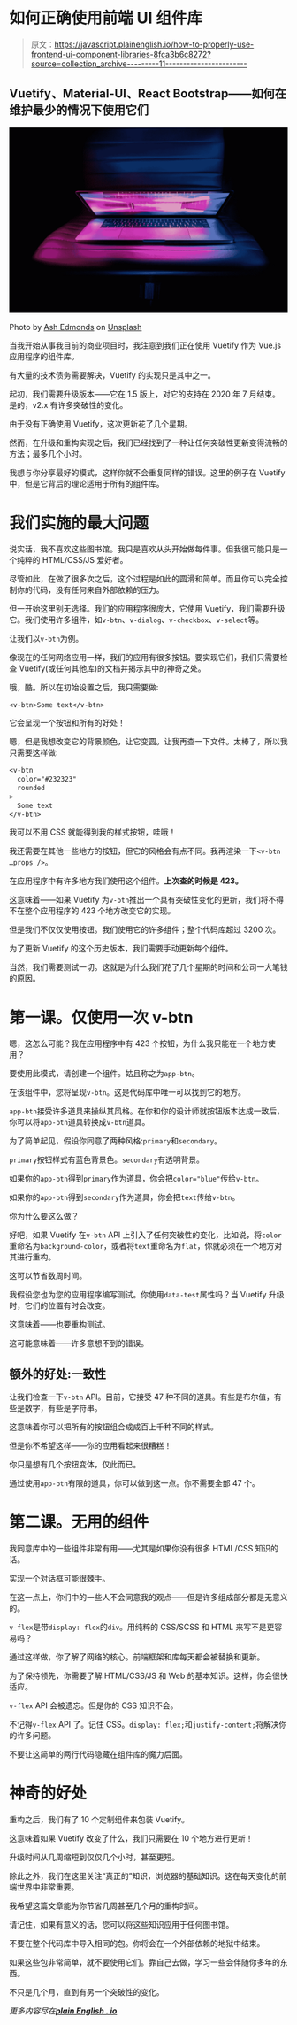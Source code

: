# 如何正确使用前端 UI 组件库

> 原文：<https://javascript.plainenglish.io/how-to-properly-use-frontend-ui-component-libraries-8fca3b6c8272?source=collection_archive---------11----------------------->

## Vuetify、Material-UI、React Bootstrap——如何在维护最少的情况下使用它们

![](img/d8d33ed5908e59e6157832912b846b57.png)

Photo by [Ash Edmonds](https://unsplash.com/@badashproducts?utm_source=unsplash&utm_medium=referral&utm_content=creditCopyText) on [Unsplash](https://unsplash.com/s/photos/macbook-colors?utm_source=unsplash&utm_medium=referral&utm_content=creditCopyText)

当我开始从事我目前的商业项目时，我注意到我们正在使用 Vuetify 作为 Vue.js 应用程序的组件库。

有大量的技术债务需要解决，Vuetify 的实现只是其中之一。

起初，我们需要升级版本——它在 1.5 版上，对它的支持在 2020 年 7 月结束。是的，v2.x 有许多突破性的变化。

由于没有正确使用 Vuetify，这次更新花了几个星期。

然而，在升级和重构实现之后，我们已经找到了一种让任何突破性更新变得流畅的方法；最多几个小时。

我想与你分享最好的模式，这样你就不会重复同样的错误。这里的例子在 Vuetify 中，但是它背后的理论适用于所有的组件库。

# 我们实施的最大问题

说实话，我不喜欢这些图书馆。我只是喜欢从头开始做每件事。但我很可能只是一个纯粹的 HTML/CSS/JS 爱好者。

尽管如此，在做了很多次之后，这个过程是如此的圆滑和简单。而且你可以完全控制你的代码，没有任何来自外部依赖的压力。

但一开始这里别无选择。我们的应用程序很庞大，它使用 Vuetify，我们需要升级它。我们使用许多组件，如`v-btn`、`v-dialog`、`v-checkbox`、`v-select`等。

让我们以`v-btn`为例。

像现在的任何网络应用一样，我们的应用有很多按钮。要实现它们，我们只需要检查 Vuetify(或任何其他库)的文档并揭示其中的神奇之处。

哦，酷。所以在初始设置之后，我只需要做:

```
<v-btn>Some text</v-btn>
```

它会呈现一个按钮和所有的好处！

嗯，但是我想改变它的背景颜色，让它变圆。让我再查一下文件。太棒了，所以我只需要这样做:

```
<v-btn
  color="#232323"
  rounded
>
  Some text
</v-btn>
```

我可以不用 CSS 就能得到我的样式按钮，哇哦！

我还需要在其他一些地方的按钮，但它的风格会有点不同。我再渲染一下`<v-btn …props />`。

在应用程序中有许多地方我们使用这个组件。**上次查的时候是 423。**

这意味着——如果 Vuetify 为`v-btn`推出一个具有突破性变化的更新，我们将不得不在整个应用程序的 423 个地方改变它的实现。

但是我们不仅仅使用按钮。我们使用它的许多组件；整个代码库超过 3200 次。

为了更新 Vuetify 的这个历史版本，我们需要手动更新每个组件。

当然，我们需要测试一切。这就是为什么我们花了几个星期的时间和公司一大笔钱的原因。

# 第一课。仅使用一次 v-btn

嗯，这怎么可能？我在应用程序中有 423 个按钮，为什么我只能在一个地方使用？

要使用此模式，请创建一个组件。姑且称之为`app-btn`。

在该组件中，您将呈现`v-btn`。这是代码库中唯一可以找到它的地方。

`app-btn`接受许多道具来操纵其风格。在你和你的设计师就按钮版本达成一致后，你可以将`app-btn`道具转换成`v-btn`道具。

为了简单起见，假设你同意了两种风格:`primary`和`secondary`。

`primary`按钮样式有蓝色背景色。`secondary`有透明背景。

如果你的`app-btn`得到`primary`作为道具，你会把`color="blue"`传给`v-btn`。

如果你的`app-btn`得到`secondary`作为道具，你会把`text`传给`v-btn`。

你为什么要这么做？

好吧，如果 Vuetify 在`v-btn` API 上引入了任何突破性的变化，比如说，将`color`重命名为`background-color`，或者将`text`重命名为`flat`，你就必须在一个地方对其进行重构。

这可以节省数周时间。

我假设您也为您的应用程序编写测试。你使用`data-test`属性吗？当 Vuetify 升级时，它们的位置有时会改变。

这意味着——也要重构测试。

这可能意味着——许多意想不到的错误。

## 额外的好处:一致性

让我们检查一下`v-btn` API。目前，它接受 47 种不同的道具。有些是布尔值，有些是数字，有些是字符串。

这意味着你可以把所有的按钮组合成成百上千种不同的样式。

但是你不希望这样——你的应用看起来很糟糕！

你只是想有几个按钮变体，仅此而已。

通过使用`app-btn`有限的道具，你可以做到这一点。你不需要全部 47 个。

# 第二课。无用的组件

我同意库中的一些组件非常有用——尤其是如果你没有很多 HTML/CSS 知识的话。

实现一个对话框可能很棘手。

在这一点上，你们中的一些人不会同意我的观点——但是许多组成部分都是无意义的。

`v-flex`是带`display: flex`的`div`。用纯粹的 CSS/SCSS 和 HTML 来写不是更容易吗？

通过这样做，你了解了网络的核心。前端框架和库每天都会被替换和更新。

为了保持领先，你需要了解 HTML/CSS/JS 和 Web 的基本知识。这样，你会很快适应。

`v-flex` API 会被遗忘。但是你的 CSS 知识不会。

不记得`v-flex` API 了。记住 CSS。`display: flex;`和`justify-content;`将解决你的许多问题。

不要让这简单的两行代码隐藏在组件库的魔力后面。

# 神奇的好处

重构之后，我们有了 10 个定制组件来包装 Vuetify。

这意味着如果 Vuetify 改变了什么，我们只需要在 10 个地方进行更新！

升级时间从几周缩短到仅仅几个小时，甚至更短。

除此之外，我们在这里关注“真正的”知识，浏览器的基础知识。这在每天变化的前端世界中非常重要。

我希望这篇文章能为你节省几周甚至几个月的重构时间。

请记住，如果有意义的话，您可以将这些知识应用于任何图书馆。

不要在整个代码库中导入相同的包。你将会在一个外部依赖的地狱中结束。

如果这些包非常简单，就不要使用它们。靠自己去做，学习一些会伴随你多年的东西。

不只是几个月，直到有另一个突破性的变化。

*更多内容尽在*[***plain English . io***](http://plainenglish.io)